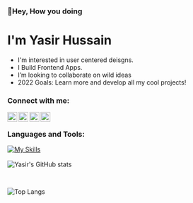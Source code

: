 ### 👋Hey, How you doing 
# I'm Yasir Hussain

- I'm interested in user centered deisgns.
- I Build Frontend Apps.
- I’m looking to collaborate on wild ideas 
- 2022 Goals: Learn more and develop all my cool projects!

### Connect with me:
[<img align="left" alt="Twitter" width="22px" src="https://cdn.jsdelivr.net/npm/simple-icons@v3/icons/twitter.svg" />][twitter]
[<img align="left" alt="LinkedIn" width="22px" src="https://cdn.jsdelivr.net/npm/simple-icons@v3/icons/linkedin.svg" />][linkedin]
[<img align="left" alt="Instagram" width="22px" src="https://cdn.jsdelivr.net/npm/simple-icons@v3/icons/instagram.svg" />][instagram]
[<img align="left" alt="Telegram" width="22px" src="https://user-images.githubusercontent.com/64091576/113861864-5415d300-97c5-11eb-933b-91a33044daa9.png" />][telegram]

<br />

### Languages and Tools:
[![My Skills](https://skills.thijs.gg/icons?i=js,react,vue,nodejs,tailwind,html,css,py,c)](https://skills.thijs.gg)
<br />
<br />
![Yasir's GitHub stats](https://github-readme-stats.vercel.app/api?username=yasirhussainm&count_private=true&show_icons=true&theme=tokyonight)
 
<br >

![Top Langs](https://github-readme-stats.vercel.app/api/top-langs/?username=yasirhussainm&layout=compact&theme=tokyonight)

[twitter]: https://twitter.com/_yasirbhai
[instagram]: https://www.instagram.com/_yasirbhai
[linkedin]: https://www.linkedin.com/in/yasirussainm
[python]: https://www.python.org
[telegram]: https://t.me/+918078133470
